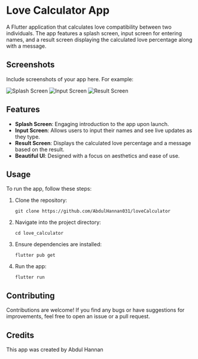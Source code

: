 

# Love Calculator App

A Flutter application that calculates love compatibility between two individuals. The app features a splash screen, input screen for entering names, and a result screen displaying the calculated love percentage along with a message.

## Screenshots

Include screenshots of your app here. For example:

![Splash Screen](screenshots/splash_screen.png)
![Input Screen](screenshots/input_screen.png)
![Result Screen](screenshots/result_screen.png)

## Features

- **Splash Screen**: Engaging introduction to the app upon launch.
- **Input Screen**: Allows users to input their names and see live updates as they type.
- **Result Screen**: Displays the calculated love percentage and a message based on the result.
- **Beautiful UI**: Designed with a focus on aesthetics and ease of use.

## Usage

To run the app, follow these steps:

1. Clone the repository:

   ```
   git clone https://github.com/AbdulHannan031/loveCalculator
   ```

2. Navigate into the project directory:

   ```
   cd love_calculator
   ```

3. Ensure dependencies are installed:

   ```
   flutter pub get
   ```

4. Run the app:

   ```
   flutter run
   ```

## Contributing

Contributions are welcome! If you find any bugs or have suggestions for improvements, feel free to open an issue or a pull request.

## Credits

This app was created by Abdul Hannan 

